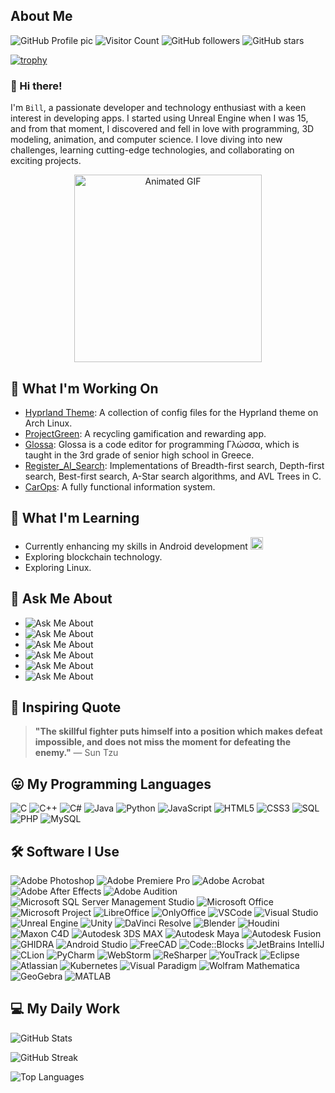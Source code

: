## About Me
![GitHub Profile pic](https://contrib.rocks/image?repo=bill-chamal/bill-chamal) 
![Visitor Count](https://komarev.com/ghpvc/?username=bill-chamal&style=for-the-badge)
![GitHub followers](https://img.shields.io/github/followers/bill-chamal?label=Followers&style=for-the-badge)
![GitHub stars](https://img.shields.io/github/stars/bill-chamal?label=Stars&style=for-the-badge)

[![trophy](https://github-profile-trophy.vercel.app/?username=bill-chamal&theme=onedark)](https://github.com/ryo-ma/github-profile-trophy)

### 👋 Hi there!

 I'm <code>Bill</code>, a passionate developer and technology enthusiast with a keen interest in developing apps. I started using Unreal Engine when I was 15, and from that moment, I discovered and fell in love with programming, 3D modeling, animation, and computer science. I love diving into new challenges, learning cutting-edge technologies, and collaborating on exciting projects. 

<div align="center"><img src="https://media.giphy.com/media/26tn33aiTi1jkl6H6/giphy.gif" alt="Animated GIF" width="300"></div>

## 🔭 What I'm Working On

- [Hyprland Theme](https://github.com/bill-chamal/hyprland_theme_arch/): A collection of config files for the Hyprland theme on Arch Linux.
- [ProjectGreen](https://github.com/bill-chamal/ProjectGreen): A recycling gamification and rewarding app.
- [Glossa](https://github.com/bill-chamal/Glossa): Glossa is a code editor for programming Γλώσσα, which is taught in the 3rd grade of senior high school in Greece.
- [Register_AI_Search](https://github.com/bill-chamal/Register_AI_Search): Implementations of Breadth-first search, Depth-first search, Best-first search, A-Star search algorithms, and AVL Trees in C.
- [CarOps](https://github.com/CarOps-28/CarOps): A fully functional information system.

## 🌱 What I'm Learning

- Currently enhancing my skills in Android development <img src="https://media1.giphy.com/media/v1.Y2lkPTc5MGI3NjExcXU5bmduamRlYmdzZDdidnpkcHE5Z3gwNm0ycXFwa3h1Z2Nobmh4cSZlcD12MV9pbnRlcm5hbF9naWZfYnlfaWQmY3Q9Zw/Lmy23L3RkJ0sEWokRN/giphy.webp" width="20" height="20">
- Exploring blockchain technology.
- Exploring Linux.

## 💬 Ask Me About

- ![Ask Me About](https://img.shields.io/badge/Ask%20Me%20About-Errors-green?style=flat-square)
- ![Ask Me About](https://img.shields.io/badge/Ask%20Me%20About-Computer%20Networks-blue?style=flat-square)
- ![Ask Me About](https://img.shields.io/badge/Ask%20Me%20About-SQL-orange?style=flat-square)
- ![Ask Me About](https://img.shields.io/badge/Ask%20Me%20About-Algorithms-red?style=flat-square)
- ![Ask Me About](https://img.shields.io/badge/Ask%20Me%20About-GDPR-yellow?style=flat-square)
- ![Ask Me About](https://img.shields.io/badge/Ask%20Me%20About-Arch%20Linux-blue?style=flat-square)

## 🌟 Inspiring Quote

> **"The skillful fighter puts himself into a position which makes defeat impossible, and does not miss the moment for defeating the enemy."**
> — Sun Tzu

## 😛 My Programming Languages

![C](https://img.shields.io/badge/C-A8B9CC?style=for-the-badge&logo=c&logoColor=white)
![C++](https://img.shields.io/badge/C++-00599C?style=for-the-badge&logo=cplusplus&logoColor=white)
![C#](https://img.shields.io/badge/C%23-239120?style=for-the-badge&logo=csharp&logoColor=white)
![Java](https://img.shields.io/badge/Java-007396?style=for-the-badge&logo=java&logoColor=white)
![Python](https://img.shields.io/badge/Python-3776AB?style=for-the-badge&logo=python&logoColor=white)
![JavaScript](https://img.shields.io/badge/JavaScript-F7DF1E?style=for-the-badge&logo=javascript&logoColor=black)
![HTML5](https://img.shields.io/badge/HTML5-E34F26?style=for-the-badge&logo=html5&logoColor=white)
![CSS3](https://img.shields.io/badge/CSS3-1572B6?style=for-the-badge&logo=css3&logoColor=white)
![SQL](https://img.shields.io/badge/SQL-336791?style=for-the-badge&logo=postgresql&logoColor=white)
![PHP](https://img.shields.io/badge/PHP-777BB4?style=for-the-badge&logo=php&logoColor=white)
![MySQL](https://img.shields.io/badge/MySQL-4479A1?style=for-the-badge&logo=mysql&logoColor=white)

## 🛠️ Software I Use

![Adobe Photoshop](https://img.shields.io/badge/Adobe%20Photoshop-26C0D3?style=for-the-badge&logo=adobephotoshop&logoColor=white)
![Adobe Premiere Pro](https://img.shields.io/badge/Adobe%20Premiere%20Pro-3F4F8C?style=for-the-badge&logo=adobepremierepro&logoColor=white)
![Adobe Acrobat](https://img.shields.io/badge/Adobe%20Acrobat-EA3A40?style=for-the-badge&logo=adobeacrobat&logoColor=white)
![Adobe After Effects](https://img.shields.io/badge/Adobe%20After%20Effects-9999FF?style=for-the-badge&logo=adobeaftereffects&logoColor=white)
![Adobe Audition](https://img.shields.io/badge/Adobe%20Audition-0cb00f?style=for-the-badge&logo=adobeaudition&logoColor=white)
![Microsoft SQL Server Management Studio](https://img.shields.io/badge/Microsoft%20SQL%20Server%20Management%20Studio-CC2927?style=for-the-badge&logo=microsoftsqlserver&logoColor=white)
![Microsoft Office](https://img.shields.io/badge/Microsoft%20Office-D83B01?style=for-the-badge&logo=microsoftoffice&logoColor=white)
![Microsoft Project](https://img.shields.io/badge/Microsoft%20Project-0078D4?style=for-the-badge&logo=microsoftproject&logoColor=white)
![LibreOffice](https://img.shields.io/badge/LibreOffice-18A303?style=for-the-badge&logo=libreoffice&logoColor=white)
![OnlyOffice](https://img.shields.io/badge/OnlyOffice-00A3E0?style=for-the-badge&logo=onlyoffice&logoColor=white)
![VSCode](https://img.shields.io/badge/VSCode-007ACC?style=for-the-badge&logo=visualstudiocode&logoColor=white)
![Visual Studio](https://img.shields.io/badge/Visual%20Studio-007ACC?style=for-the-badge&logo=visualstudio&logoColor=white)
![Unreal Engine](https://img.shields.io/badge/Unreal%20Engine-0E1128?style=for-the-badge&logo=unrealengine&logoColor=white)
![Unity](https://img.shields.io/badge/Unity-100000?style=for-the-badge&logo=unity&logoColor=white)
![DaVinci Resolve](https://img.shields.io/badge/DaVinci%20Resolve-4B4B4B?style=for-the-badge&logo=blackberry&logoColor=white)
![Blender](https://img.shields.io/badge/Blender-F5792A?style=for-the-badge&logo=blender&logoColor=white)
![Houdini](https://img.shields.io/badge/Houdini-5D9CEC?style=for-the-badge&logo=sidefx&logoColor=white)
![Maxon C4D](https://img.shields.io/badge/Maxon%20C4D-2D2D2D?style=for-the-badge&logo=maxon&logoColor=white)
![Autodesk 3DS MAX](https://img.shields.io/badge/Autodesk%203DS%20MAX-DAA520?style=for-the-badge&logo=autodesk&logoColor=white)
![Autodesk Maya](https://img.shields.io/badge/Autodesk%20Maya-6D6E71?style=for-the-badge&logo=autodesk&logoColor=white)
![Autodesk Fusion](https://img.shields.io/badge/Autodesk%20Fusion-6D6E71?style=for-the-badge&logo=autodesk&logoColor=white)
![GHIDRA](https://img.shields.io/badge/GHIDRA-eb3528?style=for-the-badge&logo=ghidra&logoColor=white)
![Android Studio](https://img.shields.io/badge/Android%20Studio-3DDC84?style=for-the-badge&logo=androidstudio&logoColor=white)
![FreeCAD](https://img.shields.io/badge/FreeCAD-0052CC?style=for-the-badge&logo=freecad&logoColor=white)
![Code::Blocks](https://img.shields.io/badge/Code%3A%3ABlocks-000000?style=for-the-badge&logo=codeblocks&logoColor=white)
![JetBrains IntelliJ](https://img.shields.io/badge/JetBrains%20IntelliJ%20IDEA-000000?style=for-the-badge&logo=jetbrains&logoColor=white)
![CLion](https://img.shields.io/badge/CLion-000000?style=for-the-badge&logo=clion&logoColor=white)
![PyCharm](https://img.shields.io/badge/PyCharm-000000?style=for-the-badge&logo=pycharm&logoColor=white)
![WebStorm](https://img.shields.io/badge/WebStorm-000000?style=for-the-badge&logo=webstorm&logoColor=white)
![ReSharper](https://img.shields.io/badge/ReSharper-000000?style=for-the-badge&logo=resharper&logoColor=white)
![YouTrack](https://img.shields.io/badge/YouTrack-000000?style=for-the-badge&logo=youtrack&logoColor=white)
![Eclipse](https://img.shields.io/badge/Eclipse-2C2255?style=for-the-badge&logo=eclipse&logoColor=white)
![Atlassian](https://img.shields.io/badge/Atlassian-003A70?style=for-the-badge&logo=atlassian&logoColor=white)
![Kubernetes](https://img.shields.io/badge/Kubernetes-326CE5?style=for-the-badge&logo=kubernetes&logoColor=white)
![Visual Paradigm](https://img.shields.io/badge/Visual%20Paradigm-000000?style=for-the-badge&logo=visual-paradigm&logoColor=white)
![Wolfram Mathematica](https://img.shields.io/badge/Wolfram%20Mathematica-DD1100?style=for-the-badge&logo=wolfram-mathematica&logoColor=white)
![GeoGebra](https://img.shields.io/badge/GeoGebra-FF6F00?style=for-the-badge&logo=geogebra&logoColor=white)
![MATLAB](https://img.shields.io/badge/MATLAB-0076A8?style=for-the-badge&logo=matlab&logoColor=white)


## 💻 My Daily Work

![GitHub Stats](https://github-readme-stats.vercel.app/api?username=bill-chamal&show_icons=true&hide_title=true&count_private=true&hide=prs&theme=tokyonight)

![GitHub Streak](https://github-readme-streak-stats.herokuapp.com/?user=bill-chamal&theme=tokyonight)

![Top Languages](https://github-readme-stats.vercel.app/api/top-langs/?username=bill-chamal&layout=compact&theme=tokyonight)
